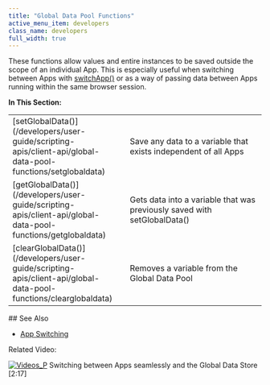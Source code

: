 ```yaml
---
title: "Global Data Pool Functions"
active_menu_item: developers
class_name: developers
full_width: true
---
```



These functions allow values and entire instances to be saved outside the scope of an individual App. This is especially useful when switching between Apps with [switchApp()](/developers/user-guide/scripting-apis/client-api/app-functions/switchapp) or as a way of passing data between Apps running within the same browser session.

**In This Section:**

<table>
<tr>
<td width="149">
[setGlobalData()](/developers/user-guide/scripting-apis/client-api/global-data-pool-functions/setglobaldata)

</td>
<td width="12">
</td>
<td width="719">
Save any data to a variable that exists independent of all Apps

</td>
</tr>
<tr>
<td width="149">
[getGlobalData()](/developers/user-guide/scripting-apis/client-api/global-data-pool-functions/getglobaldata)

</td>
<td width="12">
</td>
<td width="719">
Gets data into a variable that was previously saved with setGlobalData()

</td>
</tr>
<tr>
<td width="149">
[clearGlobalData()](/developers/user-guide/scripting-apis/client-api/global-data-pool-functions/clearglobaldata)

</td>
<td width="12">
</td>
<td width="719">
Removes a variable from the Global Data Pool

</td>
</tr>
</table>
## See Also

 - [App Switching](/developers/user-guide/scripting-apis/client-scripting-overview/scripting-with-javascript/important-details/app-switching)

Related Video:

[![Videos\_P](/img/docs/videos_p.png)](http://www.youtube.com/v/pUY3PXct_wk?autoplay=1&hd=1&fs=1&showsearch=0&rel=0&) Switching between Apps seamlessly and the Global Data Store [2:17]

